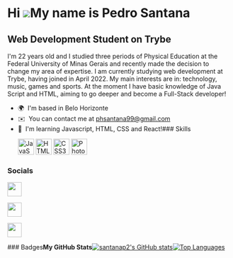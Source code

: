 Hi ![](https://user-images.githubusercontent.com/18350557/176309783-0785949b-9127-417c-8b55-ab5a4333674e.gif)My name is Pedro Santana
=====================================================================================================================================

Web Development Student on Trybe
--------------------------------

I'm 22 years old and I studied three periods of Physical Education at the Federal University of Minas Gerais and recently made the decision to change my area of expertise. I am currently studying web development at Trybe, having joined in April 2022. My main interests are in: technology, music, games and sports. At the moment I have basic knowledge of Java Script and HTML, aiming to go deeper and become a Full-Stack developer!

*   🌍  I'm based in Belo Horizonte
*   ✉️  You can contact me at [phsantana99@gmail.com](mailto:phsantana99@gmail.com)
*   🧠  I'm learning Javascript, HTML, CSS and React!### Skills<p align="left">
                                <a href="https://developer.mozilla.org/en-US/docs/Web/JavaScript" target="_blank" rel="noreferrer"><img src="https://raw.githubusercontent.com/danielcranney/readme-generator/main/public/icons/skills/javascript-colored.svg" width="36" height="36" alt="JavaScript" /></a>
                                <a href="https://developer.mozilla.org/en-US/docs/Glossary/HTML5" target="_blank" rel="noreferrer"><img src="https://raw.githubusercontent.com/danielcranney/readme-generator/main/public/icons/skills/html5-colored.svg" width="36" height="36" alt="HTML5" /></a>
                                <a href="https://www.w3.org/TR/CSS/#css" target="_blank" rel="noreferrer"><img src="https://raw.githubusercontent.com/danielcranney/readme-generator/main/public/icons/skills/css3-colored.svg" width="36" height="36" alt="CSS3" /></a>
                                <a href="https://www.adobe.com/uk/products/photoshop.html" target="_blank" rel="noreferrer"><img src="https://raw.githubusercontent.com/danielcranney/readme-generator/main/public/icons/skills/photoshop-colored.svg" width="36" height="36" alt="Photoshop" /></a>
                    </p>
                    
### Socials
                                  
<p align="left">
                          
<a href="https://www.github.com/santanap2" target="_blank" rel="noreferrer"><img src="https://raw.githubusercontent.com/danielcranney/readme-generator/main/public/icons/socials/github.svg" width="32" height="32" /></a>
                          
<a href="http://www.instagram.com/santanap2" target="_blank" rel="noreferrer"><img src="https://raw.githubusercontent.com/danielcranney/readme-generator/main/public/icons/socials/instagram.svg" width="32" height="32" /></a>
                          
<a href="https://www.linkedin.com/in/pedro-santana-895445238/" target="_blank" rel="noreferrer"><img src="https://raw.githubusercontent.com/danielcranney/readme-generator/main/public/icons/socials/linkedin.svg" width="32" height="32" /></a></p>### Badges<b>My GitHub Stats</b><a
href="http://www.github.com/santanap2"><img src="https://github-readme-stats.vercel.app/api?username=santanap2&show_icons=true&hide=issues,contribs&title_color=3382ed&text_color=14b8a6&icon_color=facc15&bg_color=1c1917&hide_border=true&show_icons=true" alt="santanap2's GitHub stats" /></a><a href="https://github.com/santanap2" align="left"><img src="https://github-readme-stats.vercel.app/api/top-langs/?username=santanap2&langs_count=10&title_color=3382ed&text_color=14b8a6&icon_color=facc15&bg_color=1c1917&hide_border=true&locale=en&custom_title=Top%20%Languages" alt="Top Languages" /></a>
